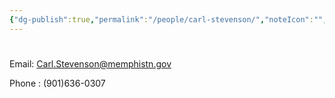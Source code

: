 ```yaml
---
{"dg-publish":true,"permalink":"/people/carl-stevenson/","noteIcon":"","created":"2025-07-07T14:23:46.128-05:00"}
---
```


#

Email: Carl.Stevenson@memphistn.gov

Phone : (901)636-0307